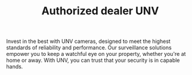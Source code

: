 ---
id: 4
title:  "Authorized dealer UNV"
body:   "Invest in the best with UNV cameras, designed to meet the highest standards of reliability and performance. Our surveillance solutions empower you to keep a watchful eye on your property, whether you're at home or away. With UNV, you can trust that your security is in capable hands."
icon: "../icons/magvi.svg"
---
